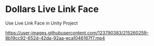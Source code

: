 # Dollars Live Link Face

Use Live Link Face in Unity Project

https://user-images.githubusercontent.com/123790383/215260259-8b19cc92-652d-42da-92aa-eca1046167f7.mp4

